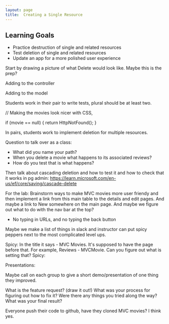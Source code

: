```yaml
---
layout: page
title:  Creating a Single Resource 
---
```


## Learning Goals
* Practice destruction of single and related resources
* Test deletion of single and related resources
* Update an app for a more polished user experience


Start by drawing a picture of what Delete would look like. Maybe this is the prep?


Adding to the controller

Adding to the model

Students work in their pair to write tests, plural should be at least two.


// Making the movies look nicer with CSS, 


<!-- Instructor note -->
if (movie == null)
    {
        return HttpNotFound();
    }





In pairs, students work to implement deletion for multiple resources. 

Question to talk over as a class:
* What did you name your path?
* When you delete a movie what happens to its associated reviews?
* How do you test that is what happens?





Then talk about cascading deletion and how to test it and how to check that it works in pg admin: https://learn.microsoft.com/en-us/ef/core/saving/cascade-delete







For the lab: Brainstorm ways to make MVC movies more user friendy and then implement a link from this main table to the details and edit pages. And maybe a link to New somewhere on the main page. And maybe we figure out what to do with the nav bar at the top?

* No typing in URLs, and no typing the back button

Maybe we make a list of things in slack and instructor can put spicy peppers next to the most complicated level ups. 

Spicy: In the title it says - MVC Movies. It's supposed to have the page before that. For example, Reviews - MVCMovie. Can you figure out what is setting that?
Spicy: 

Presentations:

Maybe call on each group to give a short demo/presentation of one thing they improved. 

What is the feature request? (draw it out!)
What was your process for figuring out how to fix it? Were there any things you tried along the way?
What was your final result?

Everyone push their code to github, have they cloned MVC movies? I think yes.
